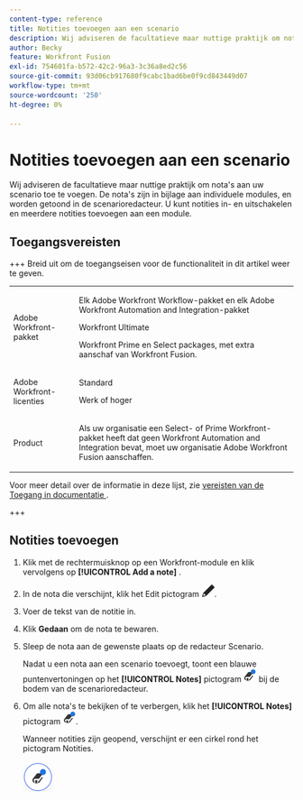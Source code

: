```yaml
---
content-type: reference
title: Notities toevoegen aan een scenario
description: Wij adviseren de facultatieve maar nuttige praktijk om nota's over elke module toe te voegen.
author: Becky
feature: Workfront Fusion
exl-id: 754601fa-b572-42c2-96a3-3c36a8ed2c56
source-git-commit: 93d06cb917680f9cabc1bad6be0f9cd843449d07
workflow-type: tm+mt
source-wordcount: '250'
ht-degree: 0%

---
```


# Notities toevoegen aan een scenario

Wij adviseren de facultatieve maar nuttige praktijk om nota&#39;s aan uw scenario toe te voegen. De nota&#39;s zijn in bijlage aan individuele modules, en worden getoond in de scenarioredacteur. U kunt notities in- en uitschakelen en meerdere notities toevoegen aan een module.

## Toegangsvereisten

+++ Breid uit om de toegangseisen voor de functionaliteit in dit artikel weer te geven.

<table style="table-layout:auto">
 <col> 
 <col> 
 <tbody> 
  <tr> 
   <td role="rowheader">Adobe Workfront-pakket</td> 
   <td> <p>Elk Adobe Workfront Workflow-pakket en elk Adobe Workfront Automation and Integration-pakket</p><p>Workfront Ultimate</p><p>Workfront Prime en Select packages, met extra aanschaf van Workfront Fusion.</p> </td> 
  </tr> 
  <tr data-mc-conditions=""> 
   <td role="rowheader">Adobe Workfront-licenties</td> 
   <td> <p>Standard</p><p>Werk of hoger</p> </td> 
  </tr> 
  <tr> 
   <td role="rowheader">Product</td> 
   <td>
   <p>Als uw organisatie een Select- of Prime Workfront-pakket heeft dat geen Workfront Automation and Integration bevat, moet uw organisatie Adobe Workfront Fusion aanschaffen.</li></ul>
   </td> 
  </tr>
 </tbody> 
</table>

Voor meer detail over de informatie in deze lijst, zie [ vereisten van de Toegang in documentatie ](/help/workfront-fusion/references/licenses-and-roles/access-level-requirements-in-documentation.md).

+++

## Notities toevoegen

1. Klik met de rechtermuisknop op een Workfront-module en klik vervolgens op **[!UICONTROL Add a note]** .
1. In de nota die verschijnt, klik het Edit pictogram ![ uitgeven pictogram ](assets/edit-note.png).
1. Voer de tekst van de notitie in.
1. Klik **Gedaan** om de nota te bewaren.
1. Sleep de nota aan de gewenste plaats op de redacteur Scenario.

   Nadat u een nota aan een scenario toevoegt, toont een blauwe puntenvertoningen op het **[!UICONTROL Notes]** pictogram ![ pictogram van Nota&#39;s met punt ](assets/notes-icon-w-dot.png) bij de bodem van de scenarioredacteur.

1. Om alle nota&#39;s te bekijken of te verbergen, klik het **[!UICONTROL Notes]** pictogram ![ pictogram van Nota&#39;s met punt ](assets/notes-icon-w-dot.png).

   Wanneer notities zijn geopend, verschijnt er een cirkel rond het pictogram Notities.

   ![ pictogram van Nota&#39;s met cirkel ](assets/notes-icon-with-circle.png)
